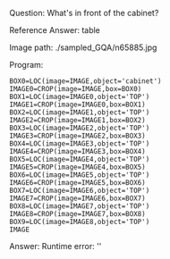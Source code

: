 Question: What's in front of the cabinet?

Reference Answer: table

Image path: ./sampled_GQA/n65885.jpg

Program:

```
BOX0=LOC(image=IMAGE,object='cabinet')
IMAGE0=CROP(image=IMAGE,box=BOX0)
BOX1=LOC(image=IMAGE0,object='TOP')
IMAGE1=CROP(image=IMAGE0,box=BOX1)
BOX2=LOC(image=IMAGE1,object='TOP')
IMAGE2=CROP(image=IMAGE1,box=BOX2)
BOX3=LOC(image=IMAGE2,object='TOP')
IMAGE3=CROP(image=IMAGE2,box=BOX3)
BOX4=LOC(image=IMAGE3,object='TOP')
IMAGE4=CROP(image=IMAGE3,box=BOX4)
BOX5=LOC(image=IMAGE4,object='TOP')
IMAGE5=CROP(image=IMAGE4,box=BOX5)
BOX6=LOC(image=IMAGE5,object='TOP')
IMAGE6=CROP(image=IMAGE5,box=BOX6)
BOX7=LOC(image=IMAGE6,object='TOP')
IMAGE7=CROP(image=IMAGE6,box=BOX7)
BOX8=LOC(image=IMAGE7,object='TOP')
IMAGE8=CROP(image=IMAGE7,box=BOX8)
BOX9=LOC(image=IMAGE8,object='TOP')
IMAGE
```
Answer: Runtime error: ''

